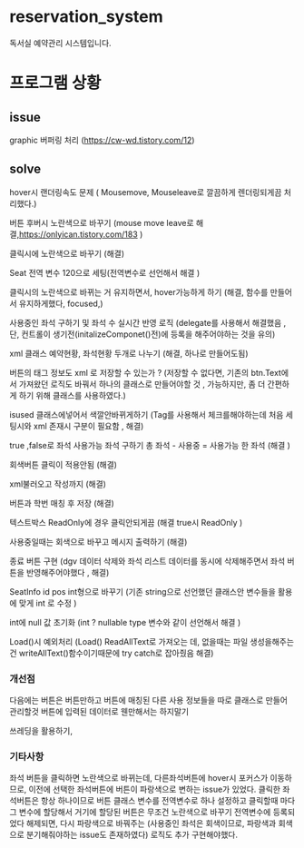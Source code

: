 # reservation_system
독서실 예약관리 시스템입니다.



# 프로그램 상황

## issue

graphic 버퍼링 처리 (https://cw-wd.tistory.com/12)

## solve

hover시 랜더링속도 문제 ( Mousemove, Mouseleave로 깔끔하게 렌더링되게끔 처리했다.)

버튼 후버시 노란색으로 바꾸기 (mouse move leave로 해결,https://onlyican.tistory.com/183 )

클릭시에 노란색으로 바꾸기 (해결)

 Seat 전역 변수 120으로 세팅(전역변수로 선언해서 해결 )

클릭시의 노란색으로 바뀌는 거 유지하면서, hover가능하게 하기 (해결, 함수를 만들어서 유지하게했다, focused,)

사용중인 좌석 구하기 및 좌석 수 실시간 반영 로직 (delegate를 사용해서 해결했음 , 단, 컨트롤이 생기전(initalizeComponet()전)에 등록을 해주어야하는 것을 유의)

xml 클래스 예약현황, 좌석현황 두개로 나누기 (해결, 하나로 만들어도됨)

버튼의 태그 정보도 xml 로 저장할 수 있는가 ? (저장할 수 없다면, 기존의 btn.Text에서 가져왔던 로직도 바꿔서 하나의 클래스로 만들어야할 것 , 가능하지만,  좀 더 간편하게 하기 위해 클래스를 사용하였다.)

isused 클래스에넣어서 색깔안바뀌게하기 (Tag를 사용해서 체크를해야하는데 처음 세팅시와 xml 존재시 구분이 필요함 , 해결)

 true ,false로 좌석 사용가능 좌석 구하기 총 좌석 - 사용중 = 사용가능 한 좌석 (해결 )

회색버튼 클릭이 적용안됨 (해결)

xml불러오고 작성까지 (해결)

버튼과 학번 매칭 후 저장 (해결)

텍스트박스 ReadOnly에 경우 클릭안되게끔 (해결 true시 ReadOnly )

사용중일때는 회색으로 바꾸고 메시지 출력하기 (해결)

종료 버튼 구현 (dgv 데이터 삭제와 좌석 리스트 데이터를 동시에 삭제해주면서 좌석 버튼을 반영해주어야했다 , 해결)

SeatInfo  id pos int형으로 바꾸기 (기존 string으로 선언했던 클래스안 변수들을 활용에 맞게 int 로 수정 )

int에 null 값 초기화 (int ? nullable type 변수와 같이 선언해서 해결 )

Load()시  예외처리 (Load() ReadAllText로 가져오는 데, 없을때는 파일 생성을해주는 건 writeAllText()함수이기때문에 try catch로 잡아줬음  해결)

### 개선점

다음에는 버튼은 버튼만하고 버튼에 매칭된  다른 사용 정보들을 따로 클래스로 만들어 관리할것 버튼에 입력된 데이터로 웬만해서는 하지말기 

쓰레딩을 활용하기,  

### 기타사항

좌석 버튼을 클릭하면 노란색으로 바뀌는데, 다른좌석버튼에 hover시 포커스가 이동하므로, 이전에 선택한 좌석버튼에 버튼이 파랑색으로 변하는 issue가 있었다. 클릭한 좌석버튼은 항상 하나이므로 버튼 클래스 변수를 전역변수로 하나 설정하고 클릭할때 마다 그 변수에 할당해서 거기에 할당된 버튼은 무조건 노란색으로 바꾸기 전역변수에 등록되었다 해제되면, 다시 파랑색으로 바꿔주는 (사용중인 좌석은 회색이므로, 파랑색과 회색으로 분기해줘야하는 issue도 존재하였다) 로직도 추가 구현해야했다. 